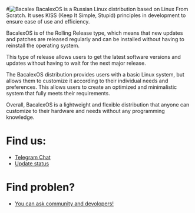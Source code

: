 #![Bacalex](./bacalexlogo.png)
BacalexOS is a Russian Linux distribution based on Linux From Scratch. It uses KISS (Keep It Simple, Stupid) principles in development to ensure ease of use and efficiency.

BacalexOS is of the Rolling Release type, which means that new updates and patches are released regularly and can be installed without having to reinstall the operating system.

This type of release allows users to get the latest software versions and updates without having to wait for the next major release.

The BacalexOS distribution provides users with a basic Linux system, but allows them to customize it according to their individual needs and preferences. This allows users to create an optimized and minimalistic system that fully meets their requirements.

Overall, BacalexOS is a lightweight and flexible distribution that anyone can customize to their hardware and needs without any programming knowledge.

# Find us:
- [Telegram Chat](https://t.me/bacalexos)
- [Update status](https://t.me/bacalexos)
# Find problen?
- [You can ask community and devolopers!](https://t.me/bacalexos)
